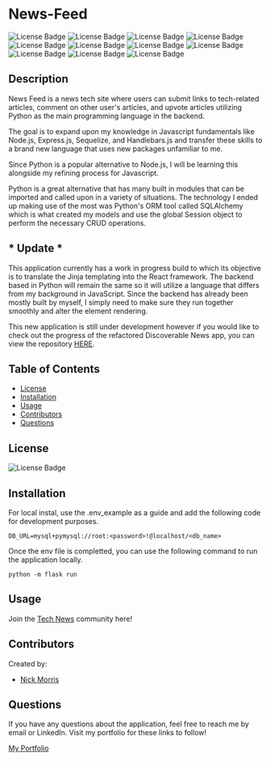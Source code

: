 # News-Feed

![License Badge](https://img.shields.io/badge/Flask-000000?style=for-the-badge&logo=flask&logoColor=white)
![License Badge](https://img.shields.io/badge/MySQL-00000F?style=for-the-badge&logo=mysql&logoColor=white)
![License Badge](https://img.shields.io/badge/SQLAlchemy-red?style=for-the-badge&)
![License Badge](https://img.shields.io/badge/pymysql-informational?style=for-the-badge&)
![License Badge](https://img.shields.io/badge/Python-3776AB?style=for-the-badge&logo=python&logoColor=white)
![License Badge](https://img.shields.io/badge/Pip-3776AB?style=for-the-badge&logo=python&logoColor=white)
![License Badge](https://img.shields.io/badge/Jinja-white?style=for-the-badge&logo=python&logoColor=red)
![License Badge](https://img.shields.io/badge/BCrypt-FFFFFF?style=for-the-badge)
![License Badge](https://img.shields.io/badge/-.ENV-ECD53F?style=for-the-badge&logo=.env&syle=flat&logoColor=white)
![License Badge](https://img.shields.io/badge/-Javascript-F7DF1E?style=for-the-badge&logo=Javascript&syle=flat&logoColor=white)
![License Badge](https://img.shields.io/badge/-Heroku-430098?style=for-the-badge&logo=heroku&style=flat&logoColor=white)

## Description

News Feed is a news tech site where users can submit links to tech-related articles, comment on other user's articles, and upvote articles utilizing Python as the main programming language in the backend.

The goal is to expand upon my knowledge in Javascript fundamentals like Node.js, Express.js, Sequelize, and Handlebars.js and transfer these skills to a brand new language that uses new packages unfamiliar to me.

Since Python is a popular alternative to Node.js, I will be learning this alongside my refining process for Javascript.

Python is a great alternative that has many built in modules that can be imported and called upon in a variety of situations. The technology I ended up making use of the most was Python's ORM tool called SQLAlchemy which is what created my models and use the global Session object to perform the necessary CRUD operations.

## * **Update** *

This application currently has a work in progress build to which its objective is to translate the Jinja templating into the React framework. The backend based in Python will remain the same so it will utilize a language that differs from my background in JavaScript. Since the backend has already been mostly built by myself, I simply need to make sure they run together smoothly and alter the element rendering.

This new application is still under development however if you would like to check out the progress of the refactored Discoverable News app, you can view the repository [HERE](https://github.com/Morralytics/Discoverable-News).

## Table of Contents

- [License](#license)
- [Installation](#installation)
- [Usage](#usage)
- [Contributors](#contributors)
- [Questions](#questions)

## License
![License Badge](https://shields.io/badge/license-MIT-green) 

## Installation
For local instal, use the .env_example as a guide and add the following code for development purposes.
````
DB_URL=mysql+pymysql://root:<password>!@localhost/<db_name>
````
Once the env file is completted, you can use the following command to run the application locally.
````
python -m flask run
````

## Usage

Join the [Tech News](https://news-tech.herokuapp.com/) community here!


## Contributors
Created by: 
- <a href="https://github.com/Morralytics"> Nick Morris </a>    

## Questions
If you have any questions about the application, feel free to reach me by email or LinkedIn. Visit my portfolio for these links to follow!

[My Portfolio](https://morralyticsportfolio.netlify.app/)
